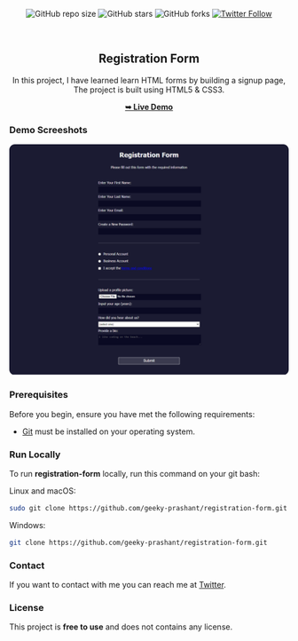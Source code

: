 <div align="center">
  
  ![GitHub repo size](https://img.shields.io/github/repo-size/geeky-prashant/registration-form)
  ![GitHub stars](https://img.shields.io/github/stars/geeky-prashant/registration-form?style=social)
  ![GitHub forks](https://img.shields.io/github/forks/geeky-prashant/registration-form?style=social)
  [![Twitter Follow](https://img.shields.io/twitter/follow/geekyprashant?style=social)](https://twitter.com/intent/follow?screen_name=geekyprashant)
 
  <br />

  <h2 align="center">Registration Form</h2>
In this project, I have learned  learn HTML forms by building a signup page, The project is built using HTML5 & CSS3.

  <a href="https://geeky-prashant.github.io/registration-form/"><strong>➥ Live Demo</strong></a>

</div>

### Demo Screeshots

![Registration Form Desktop Demo](./readme-images/RegistrationForm.png "Desktop Demo")

### Prerequisites

Before you begin, ensure you have met the following requirements:

* [Git](https://git-scm.com/downloads "Download Git") must be installed on your operating system.

### Run Locally

To run **registration-form** locally, run this command on your git bash:

Linux and macOS:

```bash
sudo git clone https://github.com/geeky-prashant/registration-form.git
```

Windows:

```bash
git clone https://github.com/geeky-prashant/registration-form.git
```

### Contact

If you want to contact with me you can reach me at [Twitter](https://www.twitter.com/geekyprashant).

### License

This project is **free to use** and does not contains any license.
